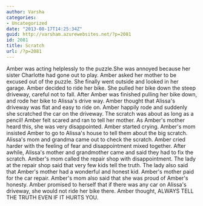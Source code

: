 ```yaml
---
author: Varsha
categories:
- Uncategorized
date: "2013-08-17T14:25:34Z"
guid: http://varsham.azurewebsites.net/?p=2081
id: 2081
title: Scratch
url: /?p=2081
---
```


Amber was acting helplessly to the puzzle.She was annoyed because her sister Charlotte had gone out to play. Amber asked her mother to be excused out of the puzzle. She finally went outside and looked in her garage. Amber decided to ride her bike. She pulled her bike down the steep driveway, careful not to fall. After Amber was finished pulling her bike down, and rode her bike to Alissa's drive way. Amber thought that Alissa's driveway was flat and easy to ride on. Amber happily rode and suddenly she scratched the car on the driveway. The scratch was about as long as a pencil! Amber felt scared and ran to tell her mother. As Amber's mother heard this, she was very disappointed. Amber started crying. Amber's mom insisted Amber to go to Alissa's house to tell them about the big scratch. Alissa's mom and grandma came out to check the scratch. Amber cried harder with the feeling of fear and disappointment mixed together. After awhile, Alissa's mother and grandmother came and said they had to fix the scratch. Amber's mom called the repair shop with disappointment. The lady at the repair shop said that very few kids tell the truth. The lady also said that Amber's mother had a wonderful and honest kid. Amber's mother paid for the car repair. Amber's mom also said that she was proud of Amber's honesty. Amber promised to herself that if there was any car on Alissa's driveway, she would not ride her bike there. Amber thought, ALWAYS TELL THE TRUTH EVEN IF IT HURTS YOU.